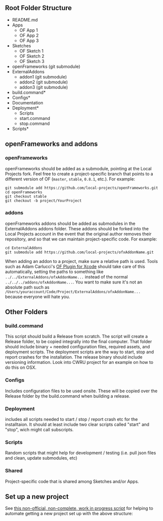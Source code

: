 ## Root Folder Structure

- README.md
- Apps
	- OF App 1
	- OF App 2
	- OF App 3
- Sketches
	- OF Sketch 1
	- OF Sketch 2
	- OF Sketch 3
- openFrameworks (git submodule)
- ExternalAddons
	- addon1 (git submodule)
	- addon2 (git submodule)
	- addon3 (git submodule)
- build.command*
- Configs*
- Documentation
- Deployment*
	- Scripts
	- start.command
	- stop.command
- Scripts*


## openFrameworks and addons

### openFrameworks
openFrameworks should be added as a submodule, pointing at the Local Projects fork. Feel free to create a project-specific branch that points to a different version of OF (`master`, `stable`, `0.8.1`, etc.). For example:

	git submodule add https://github.com/local-projects/openFrameworks.git
	cd openFrameworks
	git checkout stable
	git checkout -b project/YourProject

### addons
openFrameworks addons should be added as submodules in the ExternalAddons addons folder. These addons should be forked into the Local Projects account in the event that the original author removes their repository, and so that we can maintain project-specific code. For example:

	cd ExternalAddons
	git submodule add https://github.com/local-projects/ofxAddonName.git

When adding an addon to a project, make sure a relative path is used. Tools such as Adam Carlucci's [OF Plugin for Xcode](https://github.com/admsyn/OFPlugin) should take care of this automatically, setting the paths to something like `../../ExternalAddons/ofxAddonName...` instead of the normal `../../../addons/ofxAddonName...`. You want to make sure it's not an absolute path such as `/Users/youraccount/Code/Project/ExternalAddons/ofxAddonName...` because everyone will hate you.

## Other Folders

### build.command
This script should build a Release from scratch. The script will create a Release folder, to be copied integrally into the final computer. That folder should include binary + needed configuration files, required assets, and deployment scripts. The deployment scripts are the way to start, stop and report crashes for the installation.
The release binary should include versioning information. Look into CWRU project for an example on how to do this on OSX.

### Configs
Includes configuration files to be used onsite. These will be copied over the Release folder by the build.command when building a release.

### Deployment
includes all scripts needed to start / stop / report crash etc for the installtaion. It should at least include two clear scripts called "start" and "stop", wich might call subscripts.

### Scripts
Random scripts that might help for development / testing (i.e. pull json files and clean, update submodules, etc)

### Shared
Project-specific code that is shared among Sketches and/or Apps.

## Set up a new project
See [this non-official, non-complete, work in progress script](https://gist.github.com/mattfelsen/b50762ed68a9e43f7388) for helping to automate getting a new project set up with the above structure: